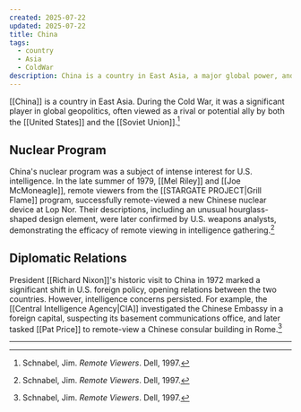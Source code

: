 ```yaml
---
created: 2025-07-22
updated: 2025-07-22
title: China
tags:
  - country
  - Asia
  - ColdWar
description: China is a country in East Asia, a major global power, and a significant player in Cold War geopolitics, including nuclear and intelligence activities.
---
```

[[China]] is a country in East Asia. During the Cold War, it was a significant player in global geopolitics, often viewed as a rival or potential ally by both the [[United States]] and the [[Soviet Union]].[^1]
## Nuclear Program
China's nuclear program was a subject of intense interest for U.S. intelligence. In the late summer of 1979, [[Mel Riley]] and [[Joe McMoneagle]], remote viewers from the [[STARGATE PROJECT|Grill Flame]] program, successfully remote-viewed a new Chinese nuclear device at Lop Nor. Their descriptions, including an unusual hourglass-shaped design element, were later confirmed by U.S. weapons analysts, demonstrating the efficacy of remote viewing in intelligence gathering.[^1]

## Diplomatic Relations
President [[Richard Nixon]]'s historic visit to China in 1972 marked a significant shift in U.S. foreign policy, opening relations between the two countries. However, intelligence concerns persisted. For example, the [[Central Intelligence Agency|CIA]] investigated the Chinese Embassy in a foreign capital, suspecting its basement communications office, and later tasked [[Pat Price]] to remote-view a Chinese consular building in Rome.[^1]

---

[^1]: Schnabel, Jim. *Remote Viewers*. Dell, 1997.